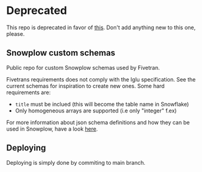 # Deprecated

This repo is deprecated in favor of [this](https://github.com/kolonialno/iglu-schema-registry/). Don't add anything new to this one, please.

## Snowplow custom schemas 

Public repo for custom Snowplow schemas used by Fivetran.

Fivetrans requirements does not comply with the Iglu specification. See the current schemas for inspiration to create new ones. Some hard requirements are:
- `title` must be inclued (this will become the table name in Snowflake)
- Only homogeneous arrays are supported (i.e only "integer" f.ex)

For more information about json schema definitions and how they can be used in Snowplow, have a look [here](https://docs.snowplowanalytics.com/docs/understanding-tracking-design/predefined-vs-custom-entities/).

## Deploying 

Deploying is simply done by commiting to main branch.
